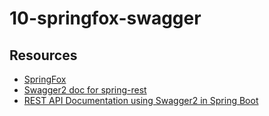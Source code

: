 # 10-springfox-swagger

## Resources
- [SpringFox](https://springfox.github.io/springfox/)
- [Swagger2 doc for spring-rest](https://www.baeldung.com/swagger-2-documentation-for-spring-rest-api)
- [REST API Documentation using Swagger2 in Spring Boot](https://www.youtube.com/watch?v=HHyjWc0ASl8)